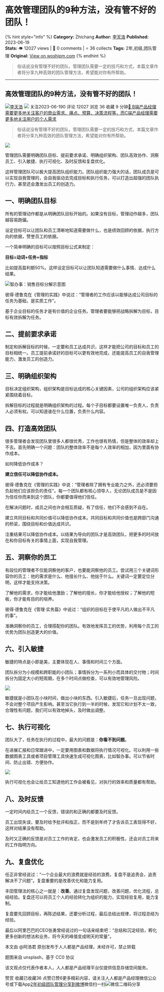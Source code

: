 # 高效管理团队的9种方法，没有管不好的团队！
{% hint style="info" %}
**Category:** Zhichang
**Author:** [李天浩](https://www.woshipm.com/u/1160156)
**Published:** 2023-06-19  
**Stats:** 👁️ 12027 views | 💬 0 comments | ⭐ 36 collects
**Tags:** 2年,初级,团队管理
**Original:** [View on woshipm.com](https://www.woshipm.com/zhichang/5435290.html)
{% endhint %}
> 俗话说没有管理不好的团队，管理团队需要一定的技巧和方式，本篇文章作者将分享九种高效的团队管理方法，希望能对你有所帮助。

---

## 高效管理团队的9种方法，没有管不好的团队！

[![](https://static.woshipm.com/APP_U_202010_20201023133411_9120.jpeg?imageView2/1/w/72/h/72/q/100)](https://www.woshipm.com/u/1160156)[李天浩](https://www.woshipm.com/u/1160156) ![](https://static.woshipm.com/tag/1101_1@2x.png) 关注2023-06-190 评论 12027 浏览 36 收藏 9 分钟[🔗 B端产品经理需要更多地关注客户的商业需求、痛点、预算、决策流程等，而C端产品经理需要更多地关注用户的个人需求](https://ke.qidianla.com/courses/bcpm)

> 俗话说没有管理不好的团队，管理团队需要一定的技巧和方式，本篇文章作者将分享九种高效的团队管理方法，希望能对你有所帮助。

![](https://image.woshipm.com/2023/04/17/77683736-dcf5-11ed-897e-00163e0b5ff3.png)

管理团队需要明确团队目标、提前要求承诺、明确组织架构、团队高效协作、洞察员工、引入敏捷、执行可视化、及时反馈和复盘优化。

这样管理团队可以极大提高团队组织能力。团队组织能力强大的话，团队成员是可以实现自我管理的，会自我驱动去完成目标和执行任务，可以打造出超强的团队执行力，甚至还会激发出员工的创造力。

## 一、明确团队目标

所有的管理动作都是从明确团队目标开始的。如果没有目标，管理动作越多，团队越容易跑偏。

设定目标可以让团队和员工清晰地知道需要做什么，也是绩效回顾的依据，执行方向的依据，赞誉员工的依据。

一个简单明确的目标可以按照目标公式来制定：

**目标=动词+任务+指标**

比如提高盈利额50%。这样设定目标可以让团队知道需要做什么事情、达成什么结果。

![智办事：销售目标分解示意图](https://image.woshipm.com/2023/06/19/3510f5cc-0e54-11ee-969f-00163e0b5ff3.png)

彼得·德鲁克在《管理的实践》中说过：“管理者的工作应该以能够达成公司目标的任务为基础，是实质工作”。

基于企业目标的任务才是有价值的企业任务。管理者要能够把战略拆解为目标，目标有效拆解为任务。

## 二、提前要求承诺

制定和拆解目标的时候，一定要和员工达成共识，这样才能把公司的目标和员工的目标相统一。员工提前承诺好的目标可以更有效地完成，还能提高员工的自我管理能力，激发员工的创造力。

## 三、明确组织架构

目标决定组织架构，组织架构是目标达成的核心关键因素，公司的组织架构应该紧紧围绕着目标。

拆解目标的过程就是明确组织架构的过程。每个子目标都要设置唯一负责人，负责人必须有权。可以知道谁在什么位置，负责什么内容。

## 四、打造高效团队

很多管理者会发现团队里很多人都很优秀，工作也很有热情，但是整体的效率却上不去。首先明确一个问题：团队的整体效率不是每个人效率的相加，因为里面有协作成本。

如何降低协作成本？

**建立信任可以降低协作成本。**

彼得·德鲁克在《管理的实践》中说：“管理者除了拥有专业能力之外，还必须要担负起他们应该担负的责任”。每一个团队都有核心领导人，无论团队成员是不是因为信任你而来到这个团队，你都要值得他们信任。

在解决问题时，成员之间也许会相互质疑，有了信任，他们不会感到不自在。

建立共同目标和共同价值可以降低协作成本。共同目标和共同价值也是跨部门沟通的桥梁，围绕目标和价值达成共识。

注重结果可以降低协作成本。以结果为导向的团队才是高效团队，把更多的时间放在和你目标有关的事情上面，实现自我管理。

## 五、洞察你的员工

有段位的管理者不仅能洞察他的客户，也要能洞察他的员工。尝试用三个关键词形容你的员工：他的需求是什么、他擅长什么、他拙于什么。关键词一定要定位分明，这样才能支持决策。

了解他的需求，你才能给他激励；了解他的擅长，你才能给他授权；了解他的短板，你才能有目的的培养。

彼得·德鲁克在《管理·实务篇》中说过：“组织的目标在于使平凡的人做出不平凡的事”。

准确洞察你的员工，合理搭配你的团队。有效地发挥员工的优势，利用每个员工的优势为团队创造更大的价值。

## 六、引入敏捷

敏捷的特点是小即是美，主要体现在人、事情和时间三个方面。

团队拆分为小规模和跨职能的小团队；事情拆分为一系列小而具体的交付物；时间拆分为固定大小的短周期，在多个时间点做检查，可以有效地管理风险。

![](https://image.woshipm.com/2023/06/19/587034c4-0e54-11ee-a144-00163e0b5ff3.png)

敏捷就是小团队在小块时间，做出小块的东西。引入敏捷后，任务一旦出现问题，不会对整个项目产生影响。甚至当它执行到一半的时候，发现它和计划不太一致，合理性有问题，我们可以有效地掉头，及时做出调整。

## 七、执行可视化

团队大了，任务在执行的过程中，最大的问题是：**你看不到问题**。

在进展汇报和日常跟进中，一定要用图表和数据将执行情况可视化。可以利用一些数据图表工具或者项目管理工具快速生成可视化图表，比如智办事。可以节省时间、防止出错、方便协作。

![](https://image.woshipm.com/2023/06/19/7d0ef2de-0e54-11ee-969f-00163e0b5ff3.png)

执行可视化也会让给员工知道他的工作会被看见，对执行的效率和质量都有帮助。

## 八、及时反馈

一定时间内给员工一个反馈，错误的和正确的都要及时反馈。

员工出现失误，要及时给予批评和指正，而不是到年终了才告诉员工表现得不好，这样对结果没有帮助。

及时又正确的反馈是对员工工作的肯定，也会激发员工的积极性，还会对员工将来的工作指明方向。

## 九、复盘优化

任正非曾经说过：“一个企业最大的浪费就是经验的浪费。复盘不是追责会，追责解决不了问题”。复盘重要的是改善优化和能力复用。

丰田管理法的核心之一就是：**改善**。通过复盘发现问题，改善问题，优化流程，总结经验。复盘还可以将员工个人的经验转化为组织的能力，实现经验复用，能力复制。

复盘要先回顾目标，再陈述结果，还要分析过程，最后总结出规律，将过程总结为经验。

最后以阿里巴巴的CEO张勇曾经说过的一句话来结束吧：“总结和沉淀经验，孵化更多创新的想法和业务，将今天的峰值变成明天的常量”。

本文由 @阿浩君 原创发布于人人都是产品经理，未经许可，禁止转载

题图来自 unsplash，基于 CC0 协议

该文观点仅代表作者本人，人人都是产品经理平台仅提供信息存储空间服务。

赞赏 收藏已收藏36 点赞已赞6更多精彩内容，请关注人人都是产品经理微信公众号或下载App[2年](https://www.woshipm.com/tag/2%e5%b9%b4)[初级](https://www.woshipm.com/tag/%e5%88%9d%e7%ba%a7)[团队管理](https://www.woshipm.com/tag/%e5%9b%a2%e9%98%9f%e7%ae%a1%e7%90%86)[分享到微博](https://service.weibo.com/share/share.php?appkey=2775287854&title=高效管理团队的9种方法，没有管不好的团队！&url=https://www.woshipm.com/zhichang/5435290.html&pic=https://image.woshipm.com/2023/04/17/77683736-dcf5-11ed-897e-00163e0b5ff3.png)微信扫一扫![微信二维码](https://api.pwmqr.com/qrcode/create/?url=https://www.woshipm.com/zhichang/5435290.html)分享